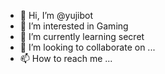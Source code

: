 - 👋 Hi, I’m @yujibot
- 👀 I’m interested in Gaming
- 🌱 I’m currently learning secret
- 💞️ I’m looking to collaborate on ...
- 📫 How to reach me ...

<!---
yujibot/yujibot is a ✨ special ✨ repository because its `README.md` (this file) appears on your GitHub profile.
You can click the Preview link to take a look at your changes.
--->
